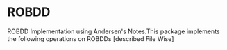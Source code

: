 ROBDD
=====

ROBDD Implementation using Andersen's Notes.This package implements the following operations on ROBDDs [described File Wise]
